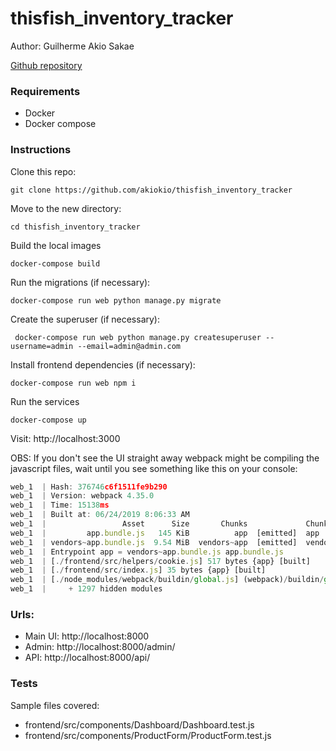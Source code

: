 # thisfish_inventory_tracker

Author: Guilherme Akio Sakae

[Github repository](https://github.com/akiokio/thisfish_inventory_tracker)

### Requirements
- Docker
- Docker compose

### Instructions
Clone this repo:
```
git clone https://github.com/akiokio/thisfish_inventory_tracker
```
Move to the new directory:
```
cd thisfish_inventory_tracker
```
Build the local images
```
docker-compose build
```
Run the migrations (if necessary):
```
docker-compose run web python manage.py migrate
```
Create the superuser (if necessary):
```
 docker-compose run web python manage.py createsuperuser --username=admin --email=admin@admin.com
```
Install frontend dependencies (if necessary):
```
docker-compose run web npm i
```
Run the services
```
docker-compose up
```
Visit:
http://localhost:3000

OBS:
If you don't see the UI straight away webpack might be compiling the javascript files, wait until you see something like this on your console:
```javascript
web_1  | Hash: 376746c6f1511fe9b290
web_1  | Version: webpack 4.35.0
web_1  | Time: 15138ms
web_1  | Built at: 06/24/2019 8:06:33 AM
web_1  |                 Asset      Size       Chunks             Chunk Names
web_1  |         app.bundle.js   145 KiB          app  [emitted]  app
web_1  | vendors~app.bundle.js  9.54 MiB  vendors~app  [emitted]  vendors~app
web_1  | Entrypoint app = vendors~app.bundle.js app.bundle.js
web_1  | [./frontend/src/helpers/cookie.js] 517 bytes {app} [built]
web_1  | [./frontend/src/index.js] 35 bytes {app} [built]
web_1  | [./node_modules/webpack/buildin/global.js] (webpack)/buildin/global.js 472 bytes {vendors~app} [built]
web_1  |     + 1297 hidden modules
```

### Urls:
- Main UI: http://localhost:8000
- Admin: http://localhost:8000/admin/
- API: http://localhost:8000/api/

### Tests
Sample files covered:
- frontend/src/components/Dashboard/Dashboard.test.js
- frontend/src/components/ProductForm/ProductForm.test.js